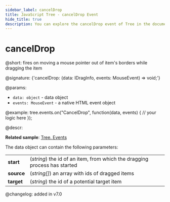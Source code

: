 ```yaml
---
sidebar_label: cancelDrop
title: JavaScript Tree - cancelDrop Event 
hide_title: true
description: You can explore the cancelDrop event of Tree in the documentation of the DHTMLX JavaScript UI library. Browse developer guides and API reference, try out code examples and live demos, and download a free 30-day evaluation version of DHTMLX Suite 7.
---
```

 
# cancelDrop

@short: fires on moving a mouse pointer out of item's borders while dragging the item

@signature: {'cancelDrop: (data: IDragInfo, events: MouseEvent) => void;'}

@params:
- `data: object` - data object
- `events: MouseEvent` - a native HTML event object

@example:
tree.events.on("CancelDrop", function(data, events) {
    // your logic here
});

@descr:

**Related sample**: [Tree. Events](https://snippet.dhtmlx.com/vux1ye9g)

The data object can contain the following parameters:

<table>
	<tbody>
        <tr>
			<td><b>start</b></td>
			<td>(<i>string</i>) the id of an item, from which the dragging process has started</td>
		</tr>
        <tr>
			<td><b>source</b></td>
			<td>(<i>string[]</i>) an array with ids of dragged items</td>
		</tr>
        <tr>
			<td><b>target</b></td>
			<td>(<i>string</i>) the id of a potential target item</td>
		</tr>
    </tbody>
</table>

@changelog: added in v7.0

[comment]: # (@relatedapi: tree/api/tree_afterdrag_event.md tree/api/tree_afterdrop_event.md tree/api/tree_beforedrag_event.md tree/api/tree_beforedrop_event.md tree/api/tree_candrop_event.md tree/api/tree_dragin_event.md tree/api/tree_dragout_event.md tree/api/tree_dragstart_event.md)
